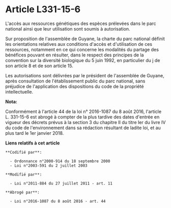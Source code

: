 # Article L331-15-6

L'accès aux ressources génétiques des espèces prélevées dans le parc national ainsi que leur utilisation sont soumis à
autorisation.

Sur proposition de l'assemblée de Guyane, la charte du parc national définit les orientations relatives aux conditions
d'accès et d'utilisation de ces ressources, notamment en ce qui concerne les modalités du partage des bénéfices pouvant en
résulter, dans le respect des principes de la convention sur la diversité biologique du 5 juin 1992, en particulier du j de
son article 8 et de son article 15.

Les autorisations sont délivrées par le président de l'assemblée de Guyane, après consultation de l'établissement public du
parc national, sans préjudice de l'application des dispositions du code de la propriété intellectuelle.

**Nota:**

Conformément à l'article 44 de la loi n° 2016-1087 du 8 août 2016, l'article L. 331-15-6 est abrogé à compter de la plus
tardive des dates d'entrée en vigueur des décrets prévus à la section 3 du chapitre II du titre Ier du livre IV du code de
l'environnement dans sa rédaction résultant de ladite loi, et au plus tard le 1er janvier 2018.

**Liens relatifs à cet article**

	**Codifié par**:

	  - Ordonnance n°2000-914 du 18 septembre 2000
	  - Loi n°2003-591 du 2 juillet 2003

	**Modifié par**:

	  - Loi n°2011-884 du 27 juillet 2011 - art. 11

	**Abrogé par**:

	  - Loi n°2016-1087 du 8 août 2016 - art. 44
